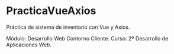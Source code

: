 # PracticaVueAxios
Práctica de sistema de inventario con Vue y Axios. 

Módulo: Desarrollo Web Contorno Cliente.
Curso: 2º Desarrollo de Aplicaciones Web.

